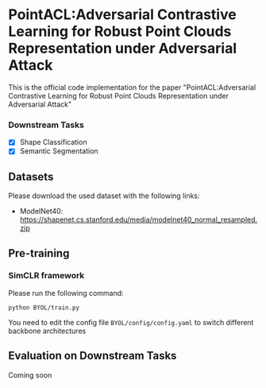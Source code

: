 # PointACL:Adversarial Contrastive Learning for Robust Point Clouds Representation under Adversarial Attack



This is the official code implementation for the paper "PointACL:Adversarial Contrastive Learning for Robust Point Clouds Representation under Adversarial Attack" 


### Downstream Tasks

+ [x] Shape Classification
+ [x] Semantic Segmentation

## Datasets

Please download the used dataset with the following links:
+ ModelNet40: https://shapenet.cs.stanford.edu/media/modelnet40_normal_resampled.zip

## Pre-training

### SimCLR framework

Please run the following command:

```
python BYOL/train.py
```

You need to edit the config file `BYOL/config/config.yaml` to switch different backbone architectures


##  Evaluation on Downstream Tasks

Coming soon
```


